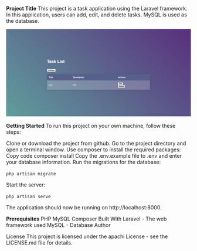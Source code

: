 **Project Title**
This project is a task application using the Laravel framework. In this application, users can add, edit, and delete tasks. MySQL is used as the database.


![plot](./resources/project_image/tasks.png)


**Getting Started**
To run this project on your own machine, follow these steps:

Clone or download the project from github.
Go to the project directory and open a terminal window.
Use composer to install the required packages:
Copy code
composer install
Copy the .env.example file to .env and enter your database information.
Run the migrations for the database:

` php artisan migrate
`

Start the server:

` php artisan serve
`

The application should now be running on http://localhost:8000.


**Prerequisites**
PHP
MySQL
Composer
Built With
Laravel - The web framework used
MySQL - Database
Author


License
This project is licensed under the apachi License - see the LICENSE.md file for details.


